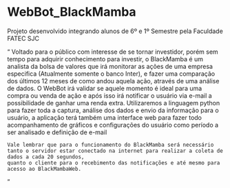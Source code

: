 # WebBot_BlackMamba

Projeto desenvolvido integrando alunos de 6º e 1º Semestre pela Faculdade FATEC SJC

“
    Voltado para o público com interesse de se tornar investidor, porém sem tempo para adquirir conhecimento para investir,
    o BlackMamba é um analista da bolsa de valores que irá monitorar as ações de uma empresa especifica (Atualmente somente o banco Inter),
    e fazer uma comparação dos últimos 12 meses de como andou aquela ação, através de uma análise de dados. O WebBot irá validar se aquele momento é ideal para uma compra ou venda de ação e após isso irá notificar o usuário via e-mail a possibilidade de ganhar uma renda extra.
	Utilizaremos a linguagem python para fazer toda a captura,
	análise dos dados e envio da informação para o usuário, 
	a aplicação terá também uma interface web para fazer todo acompanhamento de gráficos e configurações do usuário como período a ser analisado e definição de e-mail
    
    Vale lembrar que para o funcionamento do BlackMamba será necessário tanto o servidor estar conectado na internet para realizar a coleta de dados a cada 20 segundos,
    quanto o cliente para o recebimento das notificações e até mesmo para acesso ao BlackMambaWeb. 
” 
